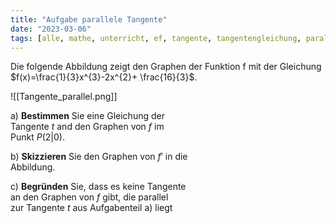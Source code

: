 ```yaml
---
title: "Aufgabe parallele Tangente"
date: "2023-03-06"
tags: [alle, mathe, unterricht, ef, tangente, tangentengleichung, parallel, aufgabe, ableitung, analysis, graphisches_ableiten]
---
```


Die folgende Abbildung zeigt den Graphen der Funktion f mit der Gleichung $f(x)=\frac{1}{3}x^{3}-2x^{2}+ \frac{16}{3}$.

![[Tangente_parallel.png]]

a) **Bestimmen** Sie eine Gleichung der  
Tangente $t$ and den Graphen von $f$ im  
Punkt $P(2|0)$.

b) **Skizzieren** Sie den Graphen von $f'$ in die  
Abbildung.

c) **Begründen** Sie, dass es keine Tangente  
an den Graphen von $f$ gibt, die parallel  
zur Tangente $t$ aus Aufgabenteil a) liegt